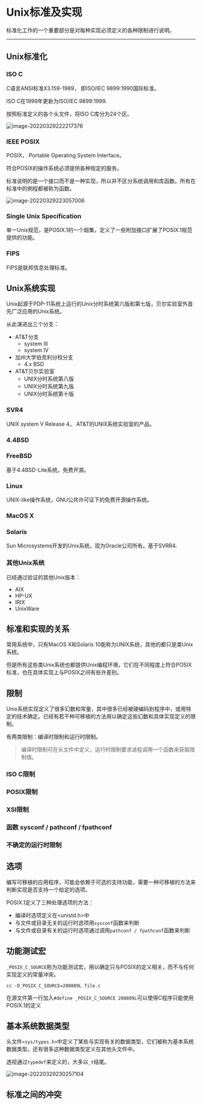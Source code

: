 # Unix标准及实现

标准化工作的一个重要部分是对每种实现必须定义的各种限制进行说明。

---

## Unix标准化

### ISO C

C语言ANSI标准X3.159-1989， 即ISO/IEC 9899:1990国际标准。

ISO C在1999年更新为ISO/IEC 9899:1999.

按照标准定义的各个头文件，将ISO C库分为24个区。

![image-20220329222217376](https://gitee.com/masstsing/picgo-picserver/raw/master/image-20220329222217376.png)



### IEEE POSIX

POSIX， Portable Operating System Interface。

符合POSIX的操作系统必须提供各种规定的服务。

标准说明的是一个接口而不是一种实现，所以并不区分系统调用和库函数。所有在标准中的例程都被称为函数。                                                                       

![image-20220329223057006](https://gitee.com/masstsing/picgo-picserver/raw/master/image-20220329223057006.png)



### Single Unix Specification

单一Unix规范，是POSIX.1的一个超集，定义了一些附加接口扩展了POSIX.1规范提供的功能。



### FIPS

FIPS是联邦信息处理标准。



## Unix系统实现

Unix起源于PDP-11系统上运行的Unix分时系统第六版和第七版，贝尔实验室外首先广泛应用的Unix系统。

从此演进出三个分支：

- AT&T分支
  - system III
  - system IV
- 加州大学伯克利分校分支
  - 4.x BSD
- AT&T贝尔实验室
  - UNIX分时系统第八版
  - UNIX分时系统第九版
  - UNIX分时系统第十版



### SVR4

UNIX system V Release 4， AT&T的UNIX系统实验室的产品。

### 4.4BSD

### FreeBSD

基于4.4BSD-Lite系统，免费开源。

### Linux

UNIX-like操作系统，GNU公共许可证下的免费开源操作系统。

### MacOS X

### Solaris

Sun Microsystems开发的Unix系统，现为Oracle公司所有。基于SVRR4.

### 其他Unix系统

已经通过验证的其他Unix版本：

- AIX
- HP-UX
- IRIX
- UnixWare



## 标准和实现的关系

常用系统中，只有MacOS X和Solaris 10能称为UNIX系统，其他的都只是类Unix系统。

但是所有这些类Unix系统也都提供Unix编程环境，它们在不同程度上符合POSIX标准，也在具体实现上与POSIX之间有些许差别。



## 限制

Unix系统实现定义了很多幻数和常量，其中很多已经被硬编码到程序中，或用特定的技术确定。已经有若干种可移植的方法用以确定这些幻数和具体实现定义的限制。

有两类限制：编译时限制和运行时限制。

> 编译时限制可在头文件中定义，运行时限制要求进程调用一个函数来获取限制值。

### ISO C限制

### POSIX限制

### XSI限制

### 函数 sysconf / pathconf / fpathconf

### 不确定的运行时限制



## 选项

编写可移植的应用程序，可能会依赖于可选的支持功能，需要一种可移植的方法来判断实现是否支持一个给定的选项。

POSIX.1定义了三种处理选项的方法：

- 编译时选项定义在<unistd.h>中
- 与文件或目录无关的运行时选项用`sysconf`函数来判断
- 与文件或目录有关的运行时选项通过调用`pathconf / fpathconf`函数来判断





## 功能测试宏

`_POSIX_C_SOURCE`称为功能测试宏，用以确定只与POSIX的定义相关，而不与任何实现定义的常量冲突。

`cc -D_POSIX_C_SOURCE=200809L file.c`

在源文件第一行加入`#define _POSIX_C_SOURCE 200809L`可以使得C程序只能使用POSIX.1的定义



## 基本系统数据类型

头文件`<sys/types.h>`中定义了某些与实现有关的数据类型，它们被称为基本系统数据类型。还有很多这种数据类型定义在其他头文件中。

透视通过`typedef`来定义的，大多以`_t`结尾。

![image-20220329230257104](https://gitee.com/masstsing/picgo-picserver/raw/master/image-20220329230257104.png)



## 标准之间的冲突

